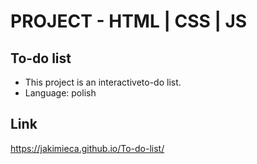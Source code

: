 # PROJECT - HTML | CSS | JS
## To-do list
- This project is an interactiveto-do list.
- Language: polish
## Link
https://jakimieca.github.io/To-do-list/
